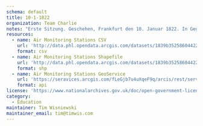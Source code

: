 ```yaml
---
schema: default
title: 10-1-1822
organization: Team Charlie
notes: "Erste Sitzung. Geschehen, Frankfurt den 10. Januar 1822. In Gegenwart Von Seiten Oesterreichs: des Kaiserlich-Kf6niglichen wirklichen Geheimen Raths, He Grafen von Buol=Schauenstein; Von Seiten Preussens: des Kniglichen wirklichen geheimen Staats- und Cabin Ministers, Herrn Grafen von der Goltz; Von Seiten Baierns: des Kniglichen wirklichen Herrn Staatsraths, Freiherrn v. Aret Von Seiten Sachsens: des Kniglichen wirklichen Geheimen Raths, Herrn von Carlow Von Seiten Hannovers: des Kniglichen Geheimen Raths, Herrn von Hammerste Von Seiten Wfcrtembergs: des Kniglichen Herrn Staatsministers, Freiherrn Wangenheim"
resources:
  - name: Air Monitoring Stations CSV
    url: 'http://data.phl.opendata.arcgis.com/datasets/1839b35258604422b0b520cbb668df0d_0.csv'
    format: csv
  - name: Air Monitoring Stations Shapefile
    url: 'http://data.phl.opendata.arcgis.com/datasets/1839b35258604422b0b520cbb668df0d_0.zip'
    format: shp
  - name: Air Monitoring Stations GeoService
    url: 'https://seravices.arcgis.com/fLeGjb7u4uXqeF9q/arcis/rest/services/Air_Monitoring_Stations/FeatureServer/0/query'
    format: api
license: 'https://www.nationalarchives.gov.uk/doc/open-government-licence/version/3/'
category:
  - Education
maintainer: Tim Wisniewski
maintainer_email: tim@timwis.com
---
```

